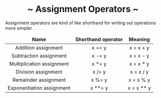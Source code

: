 <h1 align='center'>~ Assignment Operators ~</h1>

<p>Assignment operators are kind of like shorthand for writing out operations more simpler.</p>

<table align="center">
  <thead>
    <tr align="center">
      <td><b>Name</b></td>
      <td><b>Shorthand operator</b></td>
      <td><b>Meaning</b></td>
    </tr>
  </thead>
  <tbody>
    <tr align="center">
      <td>Addition assignment</td>
      <td>x += y</td>
      <td>x = x + y</td>
    </tr>
    <tr align="center">
      <td>Subtraction assignment</td>
      <td>x -= y</td>
      <td>x = x - y</td>
    </tr>
    <tr align="center">
      <td>Multiplication assignment</td>
      <td>x *= y</td>
      <td>x = x * y</td>
    </tr>
    <tr align="center">
      <td>Division assignment</td>
      <td>x /= y</td>
      <td>x = x / y</td>
    </tr>
    <tr align="center">
      <td>Remainder assignment</td>
      <td>x %= y</td>
      <td>x = x % y</td>
    </tr>
    <tr align="center">
      <td>Exponentiation assignment</td>
      <td>x **= y</td>
      <td>x = x ** y</td>
    </tr>
  </tbody>
</table>
